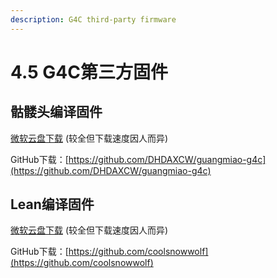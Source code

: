 ```yaml
---
description: G4C third-party firmware
---
```


# 4.5 G4C第三方固件

## 骷髅头编译固件

[微软云盘下载](https://cccscls-my.sharepoint.com/:f:/g/personal/boss\_jldjld\_com/EsqqlirO\_xBJsYqrZEPvfTQBVqt6TVL1jHQ7Uqbk2SDrDA?e=Itysyz)  (较全但下载速度因人而异)&#x20;

GitHub下载：[https://github.com/DHDAXCW/guangmiao-g4c](https://github.com/DHDAXCW/guangmiao-g4c)

## Lean编译固件

[微软云盘下载](https://cccscls-my.sharepoint.com/:f:/g/personal/boss\_jldjld\_com/EmH7cj6sXZVNp3PgWAvM6gEBlo7Jco4Udux0Y80iIT5HVg?e=FXzv4a)  (较全但下载速度因人而异)&#x20;

GitHub下载：[https://github.com/coolsnowwolf](https://github.com/coolsnowwolf)



